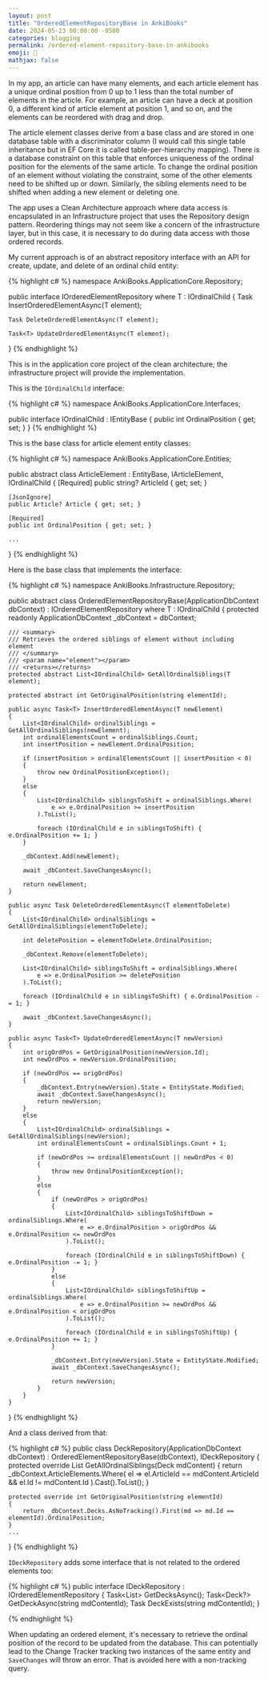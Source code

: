 ```yaml
---
layout: post
title: "OrderedElementRepositoryBase in AnkiBooks"
date: 2024-05-23 00:00:00 -0500
categories: blogging
permalink: /ordered-element-repository-base-in-ankibooks
emoji: 🫥
mathjax: false
---
```


In my app, an article can have many elements, and each article element has a unique ordinal position from 0 up to 1 less than the total number of elements in the article. For example, an article can have a deck at position 0, a different kind of article element at position 1, and so on, and the elements can be reordered with drag and drop.

The article element classes derive from a base class and are stored in one database table with a discriminator column (I would call this single table inheritance but in EF Core it is called table-per-hierarchy mapping). There is a database constraint on this table that enforces uniqueness of the ordinal position for the elements of the same article. To change the ordinal position of an element without violating the constraint, some of the other elements need to be shifted up or down. Similarly, the sibling elements need to be shifted when adding a new element or deleting one.

The app uses a Clean Architecture approach where data access is encapsulated in an Infrastructure project that uses the Repository design pattern. Reordering things may not seem like a concern of the infrastructure layer, but in this case, it is necessary to do during data access with those ordered records.

My current approach is of an abstract repository interface with an API for create, update, and delete of an ordinal child entity:

{% highlight c# %}
namespace AnkiBooks.ApplicationCore.Repository;

public interface IOrderedElementRepository<T> where T : IOrdinalChild
{
    Task<T> InsertOrderedElementAsync(T element);

    Task DeleteOrderedElementAsync(T element);

    Task<T> UpdateOrderedElementAsync(T element);
}
{% endhighlight %}

This is in the application core project of the clean architecture; the infrastructure project will provide the implementation.

This is the `IOrdinalChild` interface:

{% highlight c# %}
namespace AnkiBooks.ApplicationCore.Interfaces;

public interface IOrdinalChild : IEntityBase
{
    public int OrdinalPosition { get; set; }
}
{% endhighlight %}

This is the base class for article element entity classes:

{% highlight c# %}
namespace AnkiBooks.ApplicationCore.Entities;

public abstract class ArticleElement : EntityBase, IArticleElement, IOrdinalChild
{
    [Required]
    public string? ArticleId { get; set; }

    [JsonIgnore]
    public Article? Article { get; set; }

    [Required]
    public int OrdinalPosition { get; set; }

    ...
}
{% endhighlight %}

Here is the base class that implements the interface:

{% highlight c# %}
namespace AnkiBooks.Infrastructure.Repository;

public abstract class OrderedElementRepositoryBase<T>(ApplicationDbContext dbContext)
        : IOrderedElementRepository<T> where T : IOrdinalChild
{
    protected readonly ApplicationDbContext _dbContext = dbContext;

    /// <summary>
    /// Retrieves the ordered siblings of element without including element
    /// </summary>
    /// <param name="element"></param>
    /// <returns></returns>
    protected abstract List<IOrdinalChild> GetAllOrdinalSiblings(T element);

    protected abstract int GetOriginalPosition(string elementId);

    public async Task<T> InsertOrderedElementAsync(T newElement)
    {
        List<IOrdinalChild> ordinalSiblings = GetAllOrdinalSiblings(newElement);
        int ordinalElementsCount = ordinalSiblings.Count;
        int insertPosition = newElement.OrdinalPosition;

        if (insertPosition > ordinalElementsCount || insertPosition < 0)
        {
            throw new OrdinalPositionException();
        }
        else
        {
            List<IOrdinalChild> siblingsToShift = ordinalSiblings.Where(
                e => e.OrdinalPosition >= insertPosition
            ).ToList();

            foreach (IOrdinalChild e in siblingsToShift) { e.OrdinalPosition += 1; }
        }

        _dbContext.Add(newElement);

        await _dbContext.SaveChangesAsync();

        return newElement;
    }

    public async Task DeleteOrderedElementAsync(T elementToDelete)
    {
        List<IOrdinalChild> ordinalSiblings = GetAllOrdinalSiblings(elementToDelete);

        int deletePosition = elementToDelete.OrdinalPosition;

        _dbContext.Remove(elementToDelete);

        List<IOrdinalChild> siblingsToShift = ordinalSiblings.Where(
            e => e.OrdinalPosition >= deletePosition
        ).ToList();

        foreach (IOrdinalChild e in siblingsToShift) { e.OrdinalPosition -= 1; }

        await _dbContext.SaveChangesAsync();
    }

    public async Task<T> UpdateOrderedElementAsync(T newVersion)
    {
        int origOrdPos = GetOriginalPosition(newVersion.Id);
        int newOrdPos = newVersion.OrdinalPosition;

        if (newOrdPos == origOrdPos)
        {
            _dbContext.Entry(newVersion).State = EntityState.Modified;
            await _dbContext.SaveChangesAsync();
            return newVersion;
        }
        else
        {
            List<IOrdinalChild> ordinalSiblings = GetAllOrdinalSiblings(newVersion);
            int ordinalElementsCount = ordinalSiblings.Count + 1;

            if (newOrdPos >= ordinalElementsCount || newOrdPos < 0)
            {
                throw new OrdinalPositionException();
            }
            else
            {
                if (newOrdPos > origOrdPos)
                {
                    List<IOrdinalChild> siblingsToShiftDown = ordinalSiblings.Where(
                        e => e.OrdinalPosition > origOrdPos && e.OrdinalPosition <= newOrdPos
                    ).ToList();

                    foreach (IOrdinalChild e in siblingsToShiftDown) { e.OrdinalPosition -= 1; }
                }
                else
                {
                    List<IOrdinalChild> siblingsToShiftUp = ordinalSiblings.Where(
                        e => e.OrdinalPosition >= newOrdPos && e.OrdinalPosition < origOrdPos
                    ).ToList();

                    foreach (IOrdinalChild e in siblingsToShiftUp) { e.OrdinalPosition += 1; }
                }

                _dbContext.Entry(newVersion).State = EntityState.Modified;
                await _dbContext.SaveChangesAsync();

                return newVersion;
            }
        }
    }
}
{% endhighlight %}

And a class derived from that:

{% highlight c# %}
public class DeckRepository(ApplicationDbContext dbContext)
                    : OrderedElementRepositoryBase<Deck>(dbContext), IDeckRepository
{
    protected override List<IOrdinalChild> GetAllOrdinalSiblings(Deck mdContent)
    {
        return _dbContext.ArticleElements.Where(
            el => el.ArticleId == mdContent.ArticleId && el.Id != mdContent.Id
        ).Cast<IOrdinalChild>().ToList();
    }

    protected override int GetOriginalPosition(string elementId)
    {
        return _dbContext.Decks.AsNoTracking().First(md => md.Id == elementId).OrdinalPosition;
    }
    ...
}
{% endhighlight %}

`IDeckRepository` adds some interface that is not related to the ordered elements too:

{% highlight c# %}
public interface IDeckRepository : IOrderedElementRepository<Deck>
{
    Task<List<Deck>> GetDecksAsync();
    Task<Deck?> GetDeckAsync(string mdContentId);
    Task<bool> DeckExists(string mdContentId);
}

{% endhighlight %}

When updating an ordered element, it's necessary to retrieve the ordinal position of the record to be updated from the database. This can potentially lead to the Change Tracker tracking two instances of the same entity and `SaveChanges` will throw an error. That is avoided here with a non-tracking query.